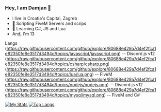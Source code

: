 ### Hey, I am Damjan 👋

- I live in Croatia's Capital, Zagreb
- 🔭 Scripting FiveM Servers and scrips
- 🌱 Learning C#, JS and Lua
- And, I'm 13 

Langs
(https://raw.githubusercontent.com/github/explore/80688e429a7d4ef2fca1e82350fe8e3517d3494d/topics/javascript/javascript.png) -- Discord.js v12
(https://raw.githubusercontent.com/github/explore/80688e429a7d4ef2fca1e82350fe8e3517d3494d/topics/csharp/csharp.png)
(https://raw.githubusercontent.com/github/explore/80688e429a7d4ef2fca1e82350fe8e3517d3494d/topics/lua/lua.png) -- FiveM
(https://raw.githubusercontent.com/github/explore/80688e429a7d4ef2fca1e82350fe8e3517d3494d/topics/nodejs/nodejs.png) -- Discord.js v12
(https://raw.githubusercontent.com/github/explore/80688e429a7d4ef2fca1e82350fe8e3517d3494d/topics/mysql/mysql.png) -- FiveM and C#

[![My Stats](https://github-readme-stats.vercel.app/api?username=DamjanPetrovicki&theme=dark&show_icons=true)](https://github.com/anuraghazra/github-readme-stats)
[![Top Langs](https://github-readme-stats.vercel.app/api/top-langs/?username=DamjanPetrovicki&theme=dark&layout=compact&show_icons=true)](https://github.com/anuraghazra/github-readme-stats)
